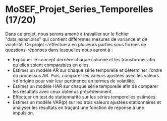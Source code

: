 # MoSEF_Projet_Series_Temporelles (17/20)

Dans ce projet, nous serons amené à travailler sur le fichier "data_exam.xlsx" qui contient différentes mesures de variance et de volatilité. Ce projet s'effectuera en plusieurs parties sous formes de questions-réponses dans lesquelles nous auront à :

* Expliquer le concept derrière chaque colonne et les transformer afin qu'elles soient comparables en elles. 
* Estimer un modèle AR sur chaque série temporelle et déterminer l'ordre du processus AR. Puis, comparer les valeurs ajustées avec les valeurs >d'origine pour voir leur pertinence en termes de volatilité.
* Estimer un modèle HAR sur chaque série temporelle afin de comparer les résultats avec ceux obtenus précédemment. 
* Effectuer un test de stationnarité sur les séries temporelles estimées. 
* Estimer un modèle VAR(p) sur les trois valeurs ajustées stationnaires et analyser les résultats en traçant une fonction de réponse à une impulsion.
